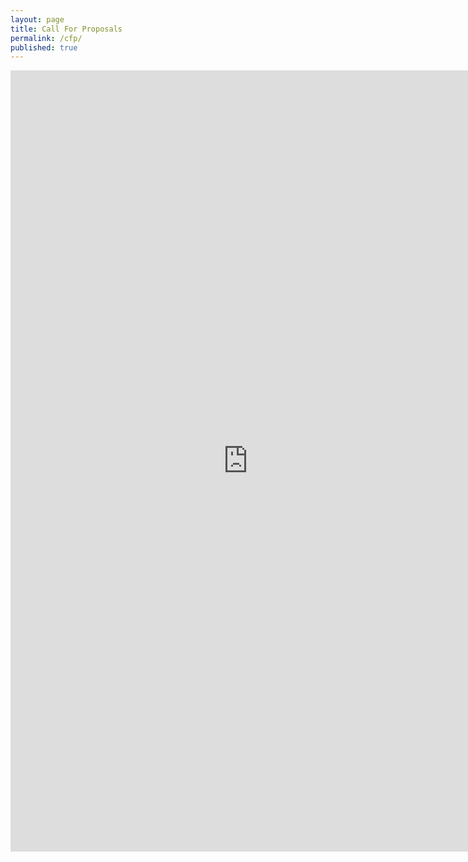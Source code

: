 ```yaml
---
layout: page
title: Call For Proposals
permalink: /cfp/
published: true
---
```


<iframe src="https://docs.google.com/forms/d/1B1pJ-rrBNGOBBiVwKQlwY0vP6MYRODcW-_GgFGv7tOA/viewform?embedded=true#start=embed" width="760" height="1250" frameborder="0" marginheight="0" marginwidth="0">Loading...</iframe>
